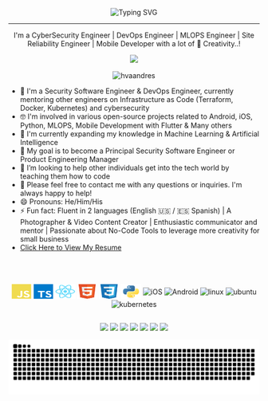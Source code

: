 <div align="center" >
  
![Typing SVG](https://readme-typing-svg.herokuapp.com?font=Fira+Code&weight=200&size=25&pause=3000&color=FFFFFF&center=true&width=500&lines=👋-Hola+my+name+is+Andres!)
<hr />
</div>

<div align="center" >

  I'm a CyberSecurity Engineer | DevOps Engineer | MLOPS Engineer | Site Reliability Engineer | Mobile Developer with a lot of 🤯 Creativity..!

 <a href="https://www.buymeacoffee.com/hvaandres" target="_blank"><img src="https://img.shields.io/badge/Buy_Me_A_Coffee-FFDD00?style=for-the-badge&logo=buy-me-a-coffee&logoColor=black" target="_blank"></a> 

<a align="center"> <img src="https://komarev.com/ghpvc/?username=hvaandres&label=Views&color=blue&style=plastic" alt="hvaandres" /> </a> 

<div align= "left">
<ul>
 <li> 🤯 I'm a Security Software Engineer & DevOps Engineer, currently mentoring other engineers on Infrastructure as Code (Terraform, Docker, Kubernetes) and cybersecurity </li>
 <li> 🤓 I'm involved in various open-source projects related to Android, iOS, Python, MLOPS, Mobile Development with Flutter & Many others </>
 <li> 🌱 I'm currently expanding my knowledge in Machine Learning & Artificial Intelligence </li>
 <li> 🎯 My goal is to become a Principal Security Software Engineer or Product Engineering Manager </li>
 <li> 🤔 I’m looking to help other individuals get into the tech world by teaching them how to code </li>
 <li> 💬 Please feel free to contact me with any questions or inquiries. I'm always happy to help! </li>
 <li> 😄 Pronouns: He/Him/His </li>
 <li> ⚡ Fun fact: Fluent in 2 languages (English 🇺🇸 / 🇪🇸 Spanish) | A Photographer & Video Content Creator | Enthusiastic communicator and mentor | Passionate about No-Code Tools to leverage more creativity for small business  </li>
 
 <li> <a href="https://github.com/hvaandres/hvaandres/blob/main/resume-page.html" target="_blank"> Click Here to View My Resume </a> </li>


 
 </div>
<br>
<br>

<div style="display: inline_block"><br>
  <img align="center" alt="Rafa-Js" height="30" width="40" src="https://raw.githubusercontent.com/devicons/devicon/master/icons/javascript/javascript-plain.svg">
  <img align="center" alt="Rafa-Ts" height="30" width="40" src="https://raw.githubusercontent.com/devicons/devicon/master/icons/typescript/typescript-plain.svg">
  <img align="center" alt="Rafa-React" height="30" width="40" src="https://raw.githubusercontent.com/devicons/devicon/master/icons/react/react-original.svg">
  <img align="center" alt="Rafa-HTML" height="30" width="40" src="https://raw.githubusercontent.com/devicons/devicon/master/icons/html5/html5-original.svg">
  <img align="center" alt="Rafa-CSS" height="30" width="40" src="https://raw.githubusercontent.com/devicons/devicon/master/icons/css3/css3-original.svg">
  <img align="center" alt="Rafa-Python" height="30" width="40" src="https://raw.githubusercontent.com/devicons/devicon/master/icons/python/python-original.svg">
  <img align="center" alt="iOS" height="30" width="80" src="https://img.shields.io/badge/iOS-000000?style=for-the-badge&logo=ios&logoColor=white">
  <img align="center" alt="Android" height="30" width="80" src="https://img.shields.io/badge/ANdroid-a4c639?style=for-the-badge&logo=android&logoColor=white">
  <img align="center" alt="linux" height="30" width="80" src="https://img.shields.io/badge/Linux-FCC624?style=for-the-badge&logo=linux&logoColor=black">
  <img align="center" alt="ubuntu" height="30" width="80" src="https://img.shields.io/badge/Ubuntu-E95420?style=for-the-badge&logo=ubuntu&logoColor=white">
  <img align="center" alt="kubernetes" height="30" width="100" src="https://img.shields.io/badge/kubernetes-326ce5.svg?&style=for-the-badge&logo=kubernetes&logoColor=white">
</div>
  
  ##
 
<div> 
  <a href="https://www.youtube.com/channel/UCgWt5jQo5OLyMdlR0FbSmEQ" target="_blank"><img src="https://img.shields.io/badge/YouTube-FF0000?style=for-the-badge&logo=youtube&logoColor=white" target="_blank"></a>
  <a href="https://instagram.com/hvaandres" target="_blank"><img src="https://img.shields.io/badge/-Instagram-%23E4405F?style=for-the-badge&logo=instagram&logoColor=white" target="_blank"></a>
 <a href="https://discord.gg/4kFKpXAZ" target="_blank"><img src="https://img.shields.io/badge/Discord-7289DA?style=for-the-badge&logo=discord&logoColor=white" target="_blank"></a> 
  <a href = "mailto:hello@aharo.dev"><img src="https://img.shields.io/badge/-Email-%23333?style=for-the-badge&logo=gmail&logoColor=white" target="_blank"></a>
  <a href="https://www.linkedin.com/in/hvaandres/" target="_blank"><img src="https://img.shields.io/badge/-LinkedIn-%230077B5?style=for-the-badge&logo=linkedin&logoColor=white" target="_blank"></a> 
 <a href="https://www.buymeacoffee.com/hvaandres" target="_blank"><img src="https://img.shields.io/badge/Buy_Me_A_Coffee-FFDD00?style=for-the-badge&logo=buy-me-a-coffee&logoColor=black" target="_blank"></a>
 <a href="https://developers.google.com/profile/u/Hvaandres" target="_blank"><img src="https://img.shields.io/badge/ANdroid-a4c639?style=for-the-badge&logo=android&logoColor=white" target="_blank"></a>
 
  ![Snake animation](https://github.com/Platane/snk/raw/output/github-contribution-grid-snake.svg)
 
</div>
</div>



